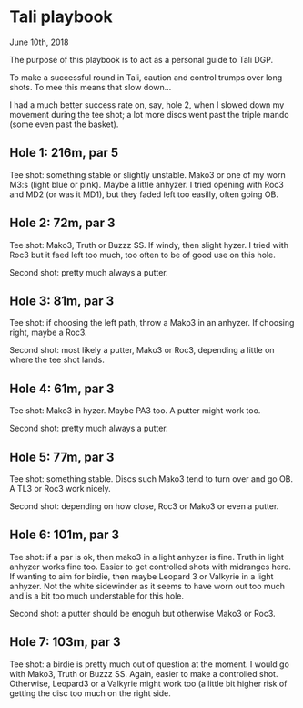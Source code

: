 # Tali playbook

June 10th, 2018

The purpose of this playbook is to act as a personal guide to Tali DGP.

To make a successful round in Tali, caution and control trumps over long shots. To mee this means that slow down...

I had a much better success rate on, say, hole 2, when I slowed down my movement during the tee shot; a lot more discs went past the triple mando (some even past the basket). 


## Hole 1: 216m, par 5

Tee shot: something stable or slightly unstable. Mako3 or one of my worn M3:s (light blue or pink). Maybe a little anhyzer. I tried opening with Roc3 and MD2 (or was it MD1), but they faded left too easilly, often going OB. 

## Hole 2: 72m, par 3

Tee shot: Mako3, Truth or Buzzz SS. If windy, then slight hyzer. I tried with Roc3 but it faed left too much, too often to be of good use on this hole.

Second shot: pretty much always a putter.

## Hole 3: 81m, par 3

Tee shot: if choosing the left path, throw a Mako3 in an anhyzer. If choosing right, maybe a Roc3.

Second shot: most likely a putter, Mako3 or Roc3, depending a little on where the tee shot lands.

## Hole 4: 61m, par 3

Tee shot: Mako3 in hyzer. Maybe PA3 too. A putter might work too.

Second shot: pretty much always a putter.

## Hole 5: 77m, par 3

Tee shot: something stable. Discs such Mako3 tend to turn over and go OB. A TL3 or Roc3 work nicely.

Second shot: depending on how close, Roc3 or Mako3 or even a putter.

## Hole 6: 101m, par 3

Tee shot: if a par is ok, then mako3 in a light anhyzer is fine. Truth in light anhyzer works fine too. Easier to get controlled shots with midranges here. If wanting to aim for birdie, then maybe Leopard 3 or Valkyrie in a light anhyzer. Not the white sidewinder as it seems to have worn out too much and is a bit too much understable for this hole.

Second shot: a putter should be enoguh but otherwise Mako3 or Roc3.

## Hole 7: 103m, par 3

Tee shot: a birdie is pretty much out of question at the moment. I would go with Mako3, Truth or Buzzz SS. Again, easier to make a controlled shot. Otherwise, Leopard3 or a Valkyrie might work too (a little bit higher risk of getting the disc too much on the right side. 

